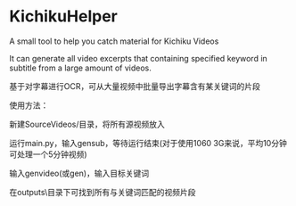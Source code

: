 # KichikuHelper
A small tool to help you catch material for Kichiku Videos

It can generate all video excerpts that containing specified keyword in subtitle from a large amount of videos.

基于对字幕进行OCR，可从大量视频中批量导出字幕含有某关键词的片段



使用方法：

新建SourceVideos/目录，将所有源视频放入

运行main.py，输入gensub，等待运行结束(对于使用1060 3G来说，平均10分钟可处理一个5分钟视频)

输入genvideo(或gen)，输入目标关键词

在outputs\目录下可找到所有与关键词匹配的视频片段
